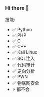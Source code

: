 ### Hi there 👋

技能:

- ✅ Python
- ✅ PHP
- ✅ C
- ✅ C++
- ✅ Kali Linux
- ✅ SQL注入
- ✅ 代码审计
- ✅ 逆向分析
- ✅ PWN
- ✅ 物联网安全
- ⚡ 都不会

<!--
**i4mhmh/i4mhmh** is a ✨ _special_ ✨ repository because its `README.md` (this file) appears on your GitHub profile.

Here are some ideas to get you started:

- 🔭 I’m currently working on ...
- 🌱 I’m currently learning ...
- 👯 I’m looking to collaborate on ...
- 🤔 I’m looking for help with ...
- 💬 Ask me about ...
- 📫 How to reach me: ...
- 😄 Pronouns: ...
- ⚡ Fun fact: ...

-->
